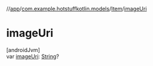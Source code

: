 //[app](../../../index.md)/[com.example.hotstuffkotlin.models](../index.md)/[Item](index.md)/[imageUri](image-uri.md)

# imageUri

[androidJvm]\
var [imageUri](image-uri.md): [String](https://kotlinlang.org/api/latest/jvm/stdlib/kotlin/-string/index.html)?

